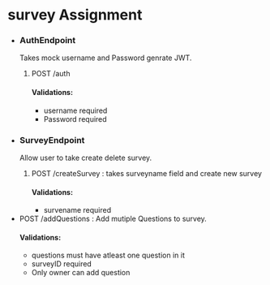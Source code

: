 <h1> survey Assignment</h1>
<ul>
<li>
<h3>AuthEndpoint</h3>
<p>Takes mock username and Password genrate JWT.</p>
<ol>
<li> 
  POST /auth 
  <h4>Validations:</h4>
  <ul>
  <li>username required</li>
   <li>Password required</li>
  </ul>
</li>
</ol>
</li>
 
  <li>
<h3>SurveyEndpoint</h3>
<p>Allow user to take create delete survey.</p>
<ol>
<li> 
  POST /createSurvey : takes surveyname field and create new survey 
  <h4>Validations:</h4>
  <ul>
  <li>survename required</li>
  </ul>
</li>
</ol>
</li>
  
  <li> 
  POST /addQuestions  : Add mutiple Questions to survey. 
  <h4>Validations:</h4>
  <ul>
  <li>questions must have atleast one question in it</li>
   <li>surveyID required</li>
    <li>Only owner can add question</li>
 </ul>
</li>
</ol>
</li>
  
</ul>
